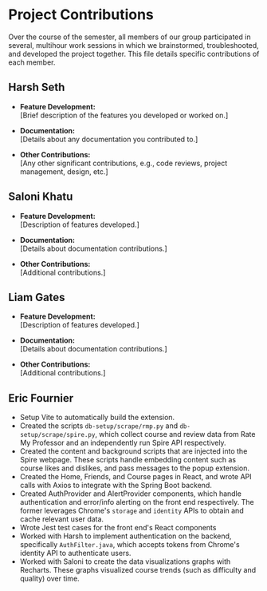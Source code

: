 # Project Contributions

Over the course of the semester, all members of our group participated in several, multihour work sessions in which we brainstormed, troubleshooted, and developed the project together.
This file details specific contributions of each member.

## Harsh Seth
- **Feature Development:**  
  [Brief description of the features you developed or worked on.]

- **Documentation:**  
  [Details about any documentation you contributed to.]

- **Other Contributions:**  
  [Any other significant contributions, e.g., code reviews, project management, design, etc.]

## Saloni Khatu
- **Feature Development:**  
  [Description of features developed.]

- **Documentation:**  
  [Details about documentation contributions.]

- **Other Contributions:**  
  [Additional contributions.]


## Liam Gates
- **Feature Development:**  
  [Description of features developed.]

- **Documentation:**  
  [Details about documentation contributions.]

- **Other Contributions:**  
  [Additional contributions.]

## Eric Fournier
- Setup Vite to automatically build the extension.
- Created the scripts `db-setup/scrape/rmp.py` and `db-setup/scrape/spire.py`, which collect course and review data from Rate My Professor and an independently run Spire API respectively.
- Created the content and background scripts that are injected into the Spire webpage. These scripts handle embedding content such as course likes and dislikes, and pass messages to the popup extension.
- Created the Home, Friends, and Course pages in React, and wrote API calls with Axios to integrate with the Spring Boot backend.
- Created AuthProvider and AlertProvider components, which handle authentication and error/info alerting on the front end respectively. The former leverages Chrome's `storage` and `identity` APIs to obtain and cache relevant user data.
- Wrote Jest test cases for the front end's React components
- Worked with Harsh to implement authentication on the backend, specifically `AuthFilter.java`, which accepts tokens from Chrome's identity API to authenticate users. 
- Worked with Saloni to create the data visualizations graphs with Recharts. These graphs visualized course trends (such as difficulty and quality) over time.